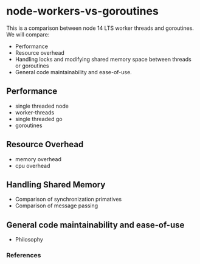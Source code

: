 # node-workers-vs-goroutines

This is a comparison between node 14 LTS worker threads and goroutines. We will compare:

* Performance
* Resource overhead
* Handling locks and modifying shared memory space between threads or goroutines
* General code maintainability and ease-of-use.

## Performance

* single threaded node
* worker-threads
* single threaded go
* goroutines

## Resource Overhead

* memory overhead
* cpu overhead

## Handling Shared Memory

* Comparison of synchronization primatives
* Comparison of message passing

## General code maintainability and ease-of-use

* Philosophy

### References
